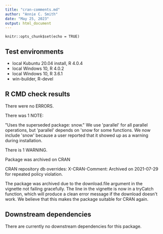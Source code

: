 ```yaml
---
title: "cran-comments.md"
author: "Annie C. Smith"
date: "May 25, 2023"
output: html_document
---
```


```{r setup, include=FALSE}
knitr::opts_chunk$set(echo = TRUE)
```
## Test environments
* local Kubuntu 20.04 install, R 4.0.4
* local Windows 10, R 4.0.2
* local Windows 10, R 3.6.1
* win-builder, R-devel

## R CMD check results
There were no ERRORS.

There was 1 NOTE: 

"Uses the superseded package: snow." We use 'parallel' for all parallel operations, but 'parallel' depends on 'snow for some functions. We now include 'snow' because a user reported that it showed up as a warning during installation.

There is 1 WARNING.

   Package was archived on CRAN
   
   CRAN repository db overrides:
     X-CRAN-Comment: Archived on 2021-07-29 for repeated policy violation.

The package was archived due to the download.file argument in the vignette not failing gracefully. The line in the vignette is now in a tryCatch function, which will produce a clean error message if the download doesn't work. We believe that this makes the package suitable for CRAN again.

## Downstream dependencies
There are currently no downstream dependencies for this package.
